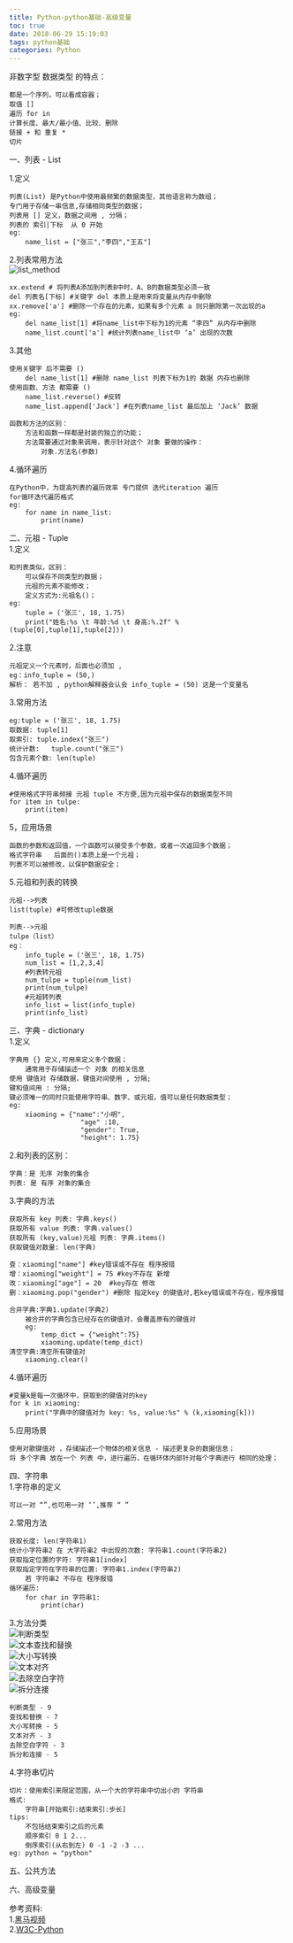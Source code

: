 ```yaml
---
title: Python-python基础-高级变量
toc: true
date: 2018-06-29 15:19:03
tags: python基础
categories: Python
---
```


非数字型 数据类型 的特点：
	
	都是一个序列，可以看成容器；
	取值 []
	遍历 for in
	计算长度、最大/最小值、比较、删除
	链接 + 和 重复 *
	切片
一、列表 - List	

<!-- more -->

1.定义

	列表(List) 是Python中使用最频繁的数据类型，其他语言称为数组；
	专门用于存储一串信息,存储相同类型的数据；
	列表用 [] 定义，数据之间用 , 分隔；
	列表的 索引|下标  从 0 开始
	eg:
		name_list = ["张三","李四","王五"]
2.列表常用方法<br>
![list_method](list_method.png)	

	xx.extend # 将列表A添加到列表B中时，A、B的数据类型必须一致
	del 列表名[下标] #关键字 del 本质上是用来将变量从内存中删除
	xx.remove['a'] #删除一个存在的元素，如果有多个元素 a 则只删除第一次出现的a
	eg:
		del name_list[1] #将name_list中下标为1的元素 “李四” 从内存中删除
		name_list.count['a'] #统计列表name_list中 ‘a’ 出现的次数 
3.其他
		
	使用关键字 后不需要 ()
		del name_list[1] #删除 name_list 列表下标为1的 数据 内存也删除
	使用函数、方法 都需要 ()	
		name_list.reverse() #反转
		name_list.append['Jack'] #在列表name_list 最后加上 ‘Jack’ 数据
	
	函数和方法的区别：
		方法和函数一样都是封装的独立的功能；
		方法需要通过对象来调用，表示针对这个 对象 要做的操作：
			对象.方法名(参数)
4.循环遍历

	在Python中，为提高列表的遍历效率 专门提供 迭代iteration 遍历
	for循环迭代遍历格式
	eg:
		for name in name_list:
			print(name)
二、元祖 - Tuple<br>
1.定义
	
	和列表类似，区别：
		可以保存不同类型的数据；
		元祖的元素不能修改；
		定义方式为:元祖名()；
	eg:
		tuple = ('张三', 18, 1.75)
		print("姓名:%s \t 年龄:%d \t 身高:%.2f" % (tuple[0],tuple[1],tuple[2]))
2.注意
	
	元祖定义一个元素时，后面也必须加 ,
	eg：info_tuple = (50,)
	解析： 若不加 , python解释器会认会 info_tuple = (50) 这是一个变量名
3.常用方法
	
	eg:tuple = ('张三', 18, 1.75)
	取数据: tuple[1]
	取索引: tuple.index("张三")
	统计计数:	tuple.count("张三")
	包含元素个数: len(tuple)
4.循环遍历
	
	#使用格式字符串频接 元祖 tuple 不方便,因为元祖中保存的数据类型不同
	for item in tulpe:
		print(item)
5，应用场景

	函数的参数和返回值，一个函数可以接受多个参数，或者一次返回多个数据；
	格式字符串	后面的()本质上是一个元祖；
	列表不可以被修改，以保护数据安全；
5.元祖和列表的转换
	
	元祖-->列表
	list(tuple) #可修改tuple数据
	
	列表-->元祖
	tulpe（list）
	eg：
		info_tuple = ('张三', 18, 1.75)
		num_list = [1,2,3,4]
		#列表转元祖
		num_tulpe = tuple(num_list)
		print(num_tulpe)
		#元祖转列表
		info_list = list(info_tuple)
		print(info_list)
三、字典 - dictionary<br>
1.定义
	
	字典用 {} 定义,可用来定义多个数据；
		通常用于存储描述一个 对象 的相关信息
	使用 键值对 存储数据，键值对间使用 , 分隔;
	键和值间用 : 分隔;
	键必须唯一的同时只能使用字符串、数字、或元祖，值可以是任何数据类型；
	eg:
		xiaoming = {"name":"小明",
					  "age" :18,
					  "gender": True,		
					  "height": 1.75}
2.和列表的区别：
	
	字典：是 无序 对象的集合
	列表: 是 有序 对象的集合
3.字典的方法

	获取所有 key 列表: 字典.keys()
	获取所有 value 列表: 字典.values()
	获取所有 (key,value)元祖 列表: 字典.items()
	获取键值对数量: len(字典)
	
	查：xiaoming["name"] #key错误或不存在 程序报错
	增：xiaoming["weight"] = 75 #key不存在 新增
	改：xiaoming["age"] = 20	#key存在 修改
	删：xiaoming.pop("gender") #删除 指定key 的键值对,若key错误或不存在，程序报错
	
	合并字典:字典1.update(字典2)
		被合并的字典包含已经存在的键值对，会覆盖原有的键值对
		eg:
			temp_dict = {"weight":75}
			xiaoming.update(temp_dict)
	清空字典:清空所有键值对
		xiaoming.clear()
4.循环遍历

	#变量k是每一次循环中，获取到的键值对的key
	for k in xiaoming:
    	print("字典中的键值对为 key: %s, value:%s" % (k,xiaoming[k]))
5.应用场景

	使用对歌键值对 ，存储描述一个物体的相关信息 - 描述更复杂的数据信息；
	将 多个字典 放在一个 列表 中，进行遍历，在循环体内部针对每个字典进行 相同的处理；
四、字符串<br>
1.字符串的定义
	
	可以一对 “”,也可用一对 ‘’,推荐 “ ”
2.常用方法
	
	获取长度: len(字符串1)
	统计小字符串2 在 大字符串2 中出现的次数: 字符串1.count(字符串2)
	获取指定位置的字符: 字符串1[index]
	获取指定字符在字符串的位置: 字符串1.index(字符串2)
		若 字符串2 不存在 程序报错
	循环遍历:
		for char in 字符串1:
			print(char)
3.方法分类<br>
![判断类型](str-is.png)<br>
![文本查找和替换](str-find.png)<br>
![大小写转换](str-change.png)<br>
![文本对齐](str-just.png)<br>
![去除空白字符](str-strip.png)<br>
![拆分连接](str-split.png)<br>

	判断类型 - 9
	查找和替换 - 7
	大小写转换 - 5
	文本对齐 - 3
	去除空白字符 - 3
	拆分和连接 - 5
4.字符串切片
	
	切片：使用索引来限定范围，从一个大的字符串中切出小的 字符串
	格式:
		字符串[开始索引:结束索引:步长]
	tips:
		不包括结束索引之后的元素
		顺序索引 0 1 2...
		倒序索引(从右到左) 0 -1 -2 -3 ... 
	eg: python = "python"
		
五、公共方法


六、高级变量


参考资料:<br>
1.[黑马视频]()<br>
2.[W3C-Python](https://www.w3cschool.cn/python/)